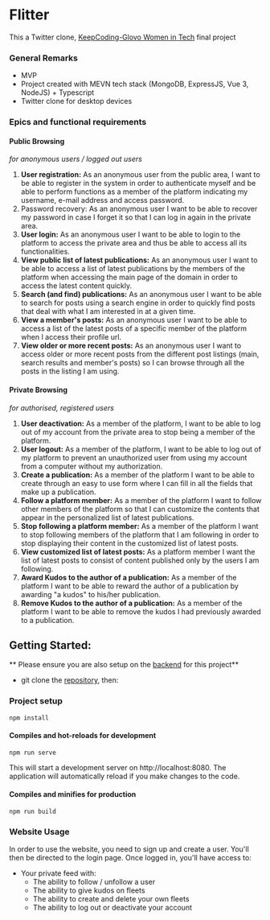 # Flitter
This a Twitter clone, [KeepCoding-Glovo Women in Tech](https://keepcoding.io/nuestros-bootcamps/mujeres-glovo/ "KC Bootcamp") final project 

### General Remarks
* MVP 
* Project created with MEVN tech stack (MongoDB, ExpressJS, Vue 3, NodeJS) + Typescript
* Twitter clone for desktop devices 

### Epics and functional requirements 

#### Public Browsing 
_for anonymous users / logged out users_
1. **User registration:** As an anonymous user from the public area, I want to be able to register in the system in order to authenticate myself and be able to perform functions as a member of the platform indicating my username, e-mail address and access password.
2. Password recovery: As an anonymous user I want to be able to recover my password in case I forget it so that I can log in again in the private area.
3. **User login:** As an anonymous user I want to be able to login to the platform to access the private area and thus be able to access all its functionalities.
4. **View public list of latest publications:** As an anonymous user I want to be able to access a list of latest publications by the members of the platform when accessing the main page of the domain in order to access the latest content quickly.
5. **Search (and find) publications:** As an anonymous user I want to be able to search for posts using a search engine in order to quickly find posts that deal with what I am interested in at a given time.
6. **View a member's posts:** As an anonymous user I want to be able to access a list of the latest posts of a specific member of the platform when I access their profile url.
7. **View older or more recent posts:** As an anonymous user I want to access older or more recent posts from the different post listings (main, search results and member's posts) so I can browse through all the posts in the listing I am using.

#### Private Browsing
_for authorised, registered users_
1. **User deactivation:** As a member of the platform, I want to be able to log out of my account from the private area to stop being a member of the platform.
2. **User logout:** As a member of the platform, I want to be able to log out of my platform to prevent an unauthorized user from using my account from a computer without my authorization.
3. **Create a publication:** As a member of the platform I want to be able to create through an easy to use form where I can fill in all the fields that make up a publication.
4. **Follow a platform member:** As a member of the platform I want to follow other members of the platform so that I can customize the contents that appear in the personalized list of latest publications.
5. **Stop following a platform member:** As a member of the platform I want to stop following members of the platform that I am following in order to stop displaying their content in the customized list of latest posts.
6. **View customized list of latest posts:** As a platform member I want the list of latest posts to consist of content published only by the users I am following.
7. **Award Kudos to the author of a publication:** As a member of the platform I want to be able to reward the author of a publication by awarding "a kudos" to his/her publication.
8. **Remove Kudos to the author of a publication:** As a member of the platform I want to be able to remove the kudos I had previously awarded to a publication.

## Getting Started:
** Please ensure you are also setup on the [backend](https://github.com/keepcoding-tbb/flitter "backend") for this project**
- git clone the [repository](https://github.com/keepcoding-tbb/flitter "repo"), then:

### Project setup
```
npm install
```

#### Compiles and hot-reloads for development
```
npm run serve
```
This will start a development server on http://localhost:8080. The application will automatically reload if you make changes to the code.

#### Compiles and minifies for production
```
npm run build
```

### Website Usage
In order to use the website, you need to sign up and create a user. You'll then be directed to the login page. Once logged in, you'll have access to: 
- Your private feed with:
  - The ability to follow / unfollow a user
  - The ability to give kudos on fleets
  - The ability to create and delete your own fleets 
  - The ability to log out or deactivate your account
